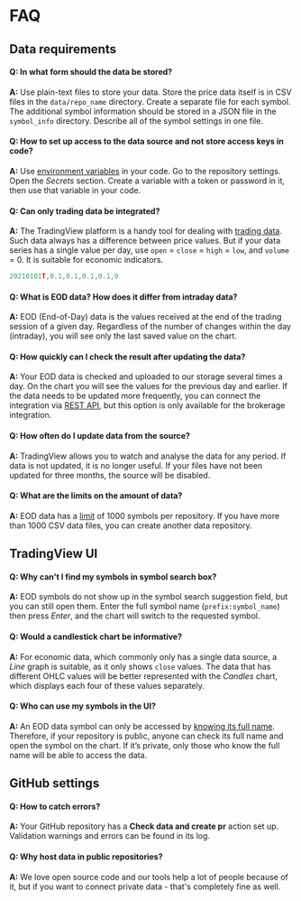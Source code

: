 [data_formats]: data.md#data-formats
[data_limits]: data.md#updating-the-data
[ui_symbol_search]: ui.md#symbol-search
[env_var]: https://docs.github.com/en/actions/learn-github-actions/environment-variables
[rest_api]: https://www.tradingview.com/brokerage-integration/

# FAQ

## Data requirements

#### Q: In what form should the data be stored?

__A:__ Use plain-text files to store your data.
Store the price data itself is in CSV files in the `data/repo_name` directory. Create a separate file for each symbol. 
The additional symbol information should be stored in a JSON file in the `symbol_info` directory. Describe all of the symbol settings in one file.

#### Q: How to set up access to the data source and not store access keys in code?

__A:__ Use [environment variables][env_var] in your code.
Go to the repository settings. Open the _Secrets_ section. Create a variable with a token or password in it, then use that variable in your code.

#### Q: Can only trading data be integrated?

__A:__ The TradingView platform is a handy tool for dealing with [trading data][data_formats]. 
Such data always has a difference between price values. 
But if your data series has a single value per day, use `open` = `close` = `high` = `low`, and `volume` = 0.
It is suitable for economic indicators.

```js
20210101T,0.1,0.1,0.1,0.1,0
```

#### Q: What is EOD data? How does it differ from intraday data?

__A:__ EOD (End-of-Day) data is the values received at the end of the trading session of a given day. 
Regardless of the number of changes within the day (intraday), you will see only the last saved value on the chart.

#### Q: How quickly can I check the result after updating the data?

__A:__ Your EOD data is checked and uploaded to our storage several times a day. 
On the chart you will see the values for the previous day and earlier.
If the data needs to be updated more frequently, you can connect the integration via [REST API][rest_api], but this option is only available for the brokerage integration.

#### Q: How often do I update data from the source?

__A:__ TradingView allows you to watch and analyse the data for any period. 
If data is not updated, it is no longer useful.
If your files have not been updated for three months, the source will be disabled.

#### Q: What are the limits on the amount of data?

__A:__ EOD data has a [limit][data_limits] of 1000 symbols per repository. 
If you have more than 1000 CSV data files, you can create another data repository.

## TradingView UI

#### Q: Why can't I find my symbols in symbol search box?

__A:__ EOD symbols do not show up in the symbol search suggestion field, but you can still open them.
Enter the full symbol name (`prefix:symbol_name`) then press _Enter_, and the chart will switch to the requested symbol.

#### Q: Would a candlestick chart be informative?

__A:__ For economic data, which commonly only has a single data source, a _Line_ graph is suitable, as it only shows `close` values. The data that has different OHLC values will be better represented with the _Candles_ chart, which displays each four of these values separately.

#### Q: Who can use my symbols in the UI?

__A:__ An EOD data symbol can only be accessed by [knowing its full name][ui_symbol_search].
Therefore, if your repository is public, anyone can check its full name and open the symbol on the chart. If it’s private, only those who know the full name will be able to access the data.

## GitHub settings

#### Q: How to catch errors?

__A:__ Your GitHub repository has a __Check data and create pr__ action set up. 
Validation warnings and errors can be found in its log.

#### Q: Why host data in public repositories?

__A:__ We love open source code and our tools help a lot of people because of it, but if you want to connect private data - that's completely fine as well.
